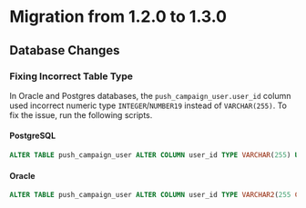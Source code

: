 # Migration from 1.2.0 to 1.3.0

## Database Changes

### Fixing Incorrect Table Type

In Oracle and Postgres databases, the `push_campaign_user.user_id` column used incorrect numeric type `INTEGER`/`NUMBER19` instead of `VARCHAR(255)`. To fix the issue, run the following scripts.

#### PostgreSQL

```sql
ALTER TABLE push_campaign_user ALTER COLUMN user_id TYPE VARCHAR(255) USING user_id::VARCHAR(255);
```

#### Oracle

```sql
ALTER TABLE push_campaign_user ALTER COLUMN user_id TYPE VARCHAR2(255 CHAR) USING user_id::VARCHAR2(255 CHAR);
```
